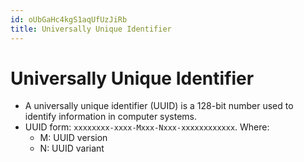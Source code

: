 ```yaml
---
id: oUbGaHc4kgS1aqUfUzJiRb
title: Universally Unique Identifier
---
```





# Universally Unique Identifier

* A universally unique identifier (UUID) is a 128-bit number used to identify information in computer systems.
* UUID form: `xxxxxxxx-xxxx-Mxxx-Nxxx-xxxxxxxxxxxx`. Where:
    - M: UUID version
    - N: UUID variant
